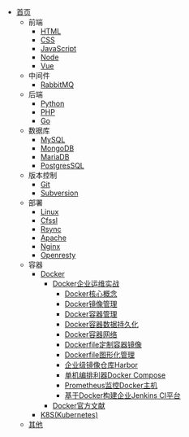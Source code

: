 - [首页](/)
  - 前端
    - [HTML](/zh-cn/html/)
    - [CSS](/zh-cn/css/)
    - [JavaScript](/zh-cn/js/)
    - [Node](/zh-cn/node/)
    - [Vue](/zh-cn/vue/)
  - 中间件
    - [RabbitMQ](/zh-cn/rabbitmq/)
  - 后端
    - [Python](/zh-cn/python/)
    - [PHP](/zh-cn/php/)
    - [Go](/zh-cn/go/)
  - 数据库
    - [MySQL](/zh-cn/mysql/)
    - [MongoDB](/zh-cn/mongodb/)
    - [MariaDB](/zh-cn/mariadb/)
    - [PostgresSQL](/zh-cn/postgressql/)
  - 版本控制
    - [Git](/zh-cn/git/)
    - [Subversion](/zh-cn/subversion/)
  - 部署
    - [Linux](/zh-cn/linux/)
    - [Cfssl](/zh-cn/cfssl/)
    - [Rsync](/zh-cn/rsync/)
    - [Apache](/zh-cn/apache/)
    - [Nginx](/zh-cn/nginx/)
    - [Openresty](/zh-cn/openresty/)
  - 容器
    - [Docker](/zh-cn/docker/)
      - [Docker企业运维实战](/zh-cn/docker/企业运维实战/)
        - [Docker核心概念](/zh-cn/docker/企业运维实战/Docker核心概念.md)
        - [Docker镜像管理](/zh-cn/docker/企业运维实战/Docker镜像管理.md)
        - [Docker容器管理](/zh-cn/docker/企业运维实战/Docker容器管理.md)
        - [Docker容器数据持久化](/zh-cn/docker/企业运维实战/Docker容器数据持久化.md)
        - [Docker容器网络](/zh-cn/docker/企业运维实战/Docker容器网络.md)
        - [Dockerfile定制容器镜像](/zh-cn/docker/企业运维实战/Dockerfile定制容器镜像.md)
        - [Dockerfile图形化管理](/zh-cn/docker/企业运维实战/Docker图形化管理.md)
        - [企业级镜像仓库Harbor](/zh-cn/docker/企业运维实战/企业级镜像仓库Harbor.md)
        - [单机编排利器Docker Compose](/zh-cn/docker/企业运维实战/DockerCompose.md)
        - [Prometheus监控Docker主机](/zh-cn/docker/企业运维实战/Prometheus监控Docker主机.md)
        - [基于Docker构建企业Jenkins CI平台](/zh-cn/docker/企业运维实战/基于Docker构建企业Jenkins平台.md)
      - [Docker官方文献](/zh-cn/docker/官方资料/)
    - [K8S(Kubernetes)](/zh-cn/k8s/)
  - [其他](/zh-cn/other/)